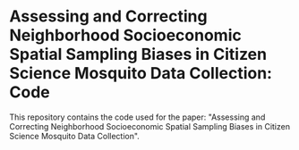 # Assessing and Correcting Neighborhood Socioeconomic Spatial Sampling Biases in Citizen Science Mosquito Data Collection: Code
This repository contains the code used for the paper: "Assessing and Correcting Neighborhood Socioeconomic Spatial Sampling Biases in Citizen Science Mosquito Data Collection".
